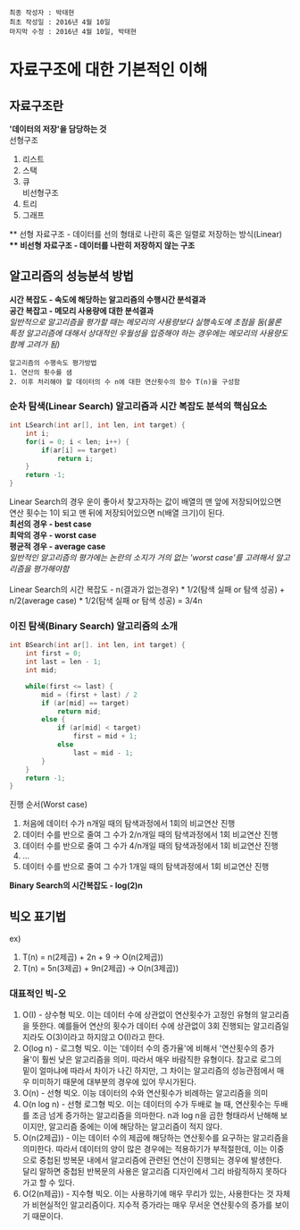 ```
최종 작성자 : 박태현
최초 작성일 : 2016년 4월 10일
마지막 수정 : 2016년 4월 10일, 박태현
```

# 자료구조에 대한 기본적인 이해

## 자료구조란
**'데이터의 저장'을 담당하는 것**<br>
선형구조<br>
1. 리스트
2. 스택
3. 큐<br>
비선형구조<br>
1. 트리
2. 그래프<br>

** 선형 자료구조 - 데이터를 선의 형태로 나란히 혹은 일렬로 저장하는 방식(Linear) **<br>
** 비선형 자료구조 - 데이터를 나란히 저장하지 않는 구조**

## 알고리즘의 성능분석 방법
**시간 복잡도 - 속도에 해당하는 알고리즘의 수행시간 분석결과**<br>
**공간 복잡고 - 메모리 사용량에 대한 분석결과**<br>
*일반적으로 알고리즘을 평가할 때는 메모리의 사용량보다 실행속도에 초점을 둠(물론 특정 알고리즘에 대해서 상대적인 우월성을 입증해야 하는 경우에는 메모리의 사용량도 함께 고려가 됨)*<br>

```
알고리즘의 수행속도 평가방법
1. 연산의 횟수를 샘
2. 이후 처리해야 할 데이터의 수 n에 대한 연산횟수의 함수 T(n)을 구성함
```

### 순차 탐색(Linear Search) 알고리즘과 시간 복잡도 분석의 핵심요소
```C
int LSearch(int ar[], int len, int target) {
	int i;
	for(i = 0; i < len; i++) {
		if(ar[i] == target)
			return i;
	}
	return -1;
}
```
Linear Search의 경우 운이 좋아서 찾고자하는 값이 배열의 맨 앞에 저장되어있으면 연산 횟수는 1이 되고 맨 뒤에 저장되어있으면 n(배열 크기)이 된다.<br>
**최선의 경우 - best case**<br>
**최악의 경우 - worst case**<br>
**평균적 경우 - average case**<br>
*일반적인 알고리즘의 평가에는 논란의 소지가 거의 없는 'worst case'를 고려해서 알고리즘을 평가해야함*<br><br>
Linear Search의 시간 복잡도 - n(결과가 없는경우) * 1/2(탐색 실패 or 탐색 성공) + n/2(average case) * 1/2(탐색 실패 or 탐색 성공) = 3/4n

### 이진 탐색(Binary Search) 알고리즘의 소개

```C
int BSearch(int ar[]. int len, int target) {
	int first = 0;
	int last = len - 1;
	int mid;

	while(first <= last) {
		mid = (first + last) / 2
		if (ar[mid] == target)
			return mid;
		else { 
			if (ar[mid] < target)
				first = mid + 1;
			else 
				last = mid - 1;
		}
	}
	return -1;
}
```
진행 순서(Worst case)<br>
1. 처음에 데이터 수가 n개일 때의 탐색과정에서 1회의 비교연산 진행<br>
2. 데이터 수를 반으로 줄여 그 수가 2/n개일 때의 탐색과정에서 1회 비교연산 진행<br>
3. 데이터 수를 반으로 줄여 그 수가 4/n개일 때의 탐색과정에서 1회 비교연산 진행<br>
4. ...<br>
5. 데이터 수를 반으로 줄여 그 수가 1개일 때의 탐색과정에서 1회 비교연산 진행<br>

**Binary Search의 시간복잡도 - log(2)n**

## 빅오 표기법
ex)<br>
1. T(n) = n(2제곱) + 2n + 9 -> O(n(2제곱))<br>
2. T(n) = 5n(3제곱) + 9n(2제곱) -> O(n(3제곱))<br>

### 대표적인 빅-오
1. O(I) - 상수형 빅오. 이는 데이터 수에 상관없이 연산횟수가 고정인 유형의 알고리즘을 뜻한다. 예를들어 연산의 횟수가 데이터 수에 상관없이 3회 진행되는 알고리즘일지라도 O(3)이라고 하지않고 O(I)라고 한다.
2. O(log n) - 로그형 빅오. 이는 '데이터 수의 증가율'에 비해서 '연산횟수의 증가율'이 훨씬 낮은 알고리즘을 의미. 따라서 매우 바람직한 유형이다. 참고로 로그의 밑이 얼마냐에 따라서 차이가 나긴 하지만, 그 차이는 알고리즘의 성능관점에서 매우 미미하기 때문에 대부분의 경우에 있어 무시가된다.
3. O(n) - 선형 빅오. 이능 데이터의 수와 연산횟수가 비례하는 알고리즘을 의미
4. O(n log n) - 선형 로그형 빅오. 이는 데이터의 수가 두배로 늘 때, 연산횟수는 두배를 조금 넘게 증가하는 알고리즘을 의마한다. n과 log n을 곱한 형태라서 난해해 보이지만, 알고리즘 중에는 이에 해당하는 알고리즘이 적지 않다.
5. O(n(2제곱)) - 이는 데이터 수의 제곱에 해당하는 연산횟수를 요구하는 알고리즘을 의미한다. 따라서 데이터의 양이 많은 경우에는 적용하기가 부적절한데, 이는 이중으로 중첩된 방복문 내에서 알고리즘에 관련된 연산이 진행되는 경우에 발생한다. 달리 말하면 중첩된 반복문의 사용은 알고리즘 디자인에서 그리 바람직하지 못하다가고 할 수 있다.
6. O(2(n제곱)) - 지수형 빅오. 이는 사용하기에 매우 무리가 있는, 사용한다는 것 자체가 비현실적인 알고리즘이다. 지수적 증가라는 매우 무서운 연산횟수의 증가를 보이기 때문이다.
